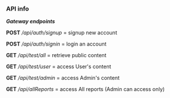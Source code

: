 ### API info

***Gateway endpoints***

**POST**	*/api/auth/signup* 	= signup new account

**POST**	*/api/auth/signin* 	= login an account

**GET**		*/api/test/all* 	= retrieve public content

**GET**		*/api/test/user*	= access User's content

**GET**		*/api/test/admin*  	= access Admin's content

**GET** 	*/api/allReports*	= access All reports (Admin can access only)
